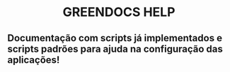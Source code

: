 <h1 align="center" >GREENDOCS HELP</h1>

## Documentação com scripts já implementados e scripts padrões para ajuda na configuração das aplicações!
